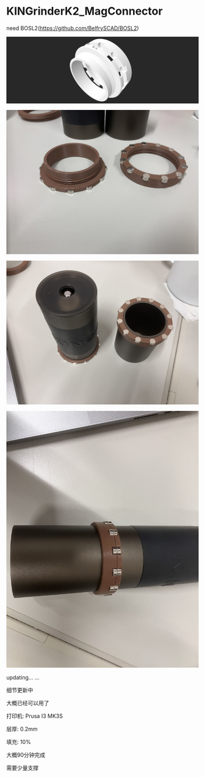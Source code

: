 # KINGrinderK2_MagConnector

need BOSL2(https://github.com/BelfrySCAD/BOSL2)

![stl-image](image/Screenshot.png)

![image1](image/img1.jpeg)

![image2](image/img2.jpeg)

![image3](image/img3.jpeg)

updating... ...

细节更新中

大概已经可以用了


打印机: Prusa I3 MK3S

层厚: 0.2mm

填充: 10%

大概90分钟完成

需要少量支撑